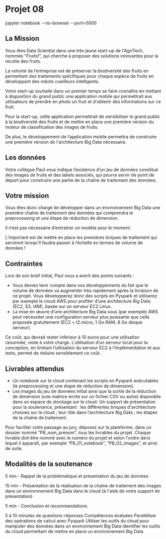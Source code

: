# Projet 08

jupyter notebook --no-browser --port=5000

## La Mission
Vous êtes Data Scientist dans une très jeune start-up de l'AgriTech, nommée  "Fruits!", qui cherche à proposer des solutions innovantes pour la récolte des fruits.

La volonté de l’entreprise est de préserver la biodiversité des fruits en permettant des traitements spécifiques pour chaque espèce de fruits en développant des robots cueilleurs intelligents.

Votre start-up souhaite dans un premier temps se faire connaître en mettant à disposition du grand public une application mobile qui permettrait aux utilisateurs de prendre en photo un fruit et d'obtenir des informations sur ce fruit.

Pour la start-up, cette application permettrait de sensibiliser le grand public à la biodiversité des fruits et de mettre en place une première version du moteur de classification des images de fruits.

De plus, le développement de l’application mobile permettra de construire une première version de l'architecture Big Data nécessaire.

## Les données

Votre collègue Paul vous indique l’existence d’un jeu de données constitué des images de fruits et des labels associés, qui pourra servir de point de départ pour construire une partie de la chaîne de traitement des données.

## Votre mission

Vous êtes donc chargé de développer dans un environnement Big Data une première chaîne de traitement des données qui comprendra le preprocessing et une étape de réduction de dimension.

Il n’est pas nécessaire d’entraîner un modèle pour le moment.

L’important est de mettre en place les premières briques de traitement qui serviront lorsqu’il faudra passer à l’échelle en termes de volume de données !

## Contraintes

Lors de son brief initial, Paul vous a averti des points suivants :
- Vous devrez tenir compte dans vos développements du fait que le volume de données va augmenter très rapidement après la livraison de ce projet. Vous développerez donc des scripts en Pyspark et utiliserez par exemple le cloud AWS pour profiter d’une architecture Big Data (EC2, S3, IAM), basée sur un serveur EC2 Linux.
- La mise en œuvre d’une architecture Big Data sous (par exemple) AWS peut nécessiter une configuration serveur plus puissante que celle proposée gratuitement (EC2 = t2.micro, 1 Go RAM, 8 Go disque serveur).

Ce coût, qui devrait rester inférieur à 10 euros pour une utilisation raisonnée, reste à votre charge. L’utilisation d’un serveur local pour la conception, en limitant l’utilisation du serveur EC2 à l’implémentation et aux tests, permet de réduire sensiblement ce coût.

## Livrables attendus

- Un notebook sur le cloud contenant les scripts en Pyspark exécutables (le preprocessing et une étape de réduction de dimension).
- Les images du jeu de données initial ainsi que la sortie de la réduction de dimension (une matrice écrite sur un fichier CSV ou autre) disponible dans un espace de stockage sur le cloud.
    Un support de présentation pour la soutenance, présentant :
        les différentes briques d'architecture choisies sur le cloud ;
        leur rôle dans l’architecture Big Data ;
        les étapes de la chaîne de traitement.

Pour faciliter votre passage au jury, déposez sur la plateforme, dans un dossier nommé “P8_nom_prenom”, tous les livrables du projet. Chaque livrable doit être nommé avec le numéro du projet et selon l'ordre dans lequel il apparaît, par exemple “P8_01_notebook”, “P8_02_images”, et ainsi de suite.

## Modalités de la soutenance

5 min - Rappel de la problématique et présentation du jeu de données

15 min - Présentation de la réalisation de la chaîne de traitement des images dans un environnement Big Data dans le cloud (à l'aide de votre support de présentation)

5 min - Conclusion et recommandations

5 à 10 minutes de questions-réponses
Compétences évaluées
Paralléliser des opérations de calcul avec Pyspark
Utiliser les outils du cloud pour manipuler des données dans un environnement Big Data
Identifier les outils du cloud permettant de mettre en place un environnement Big Data
